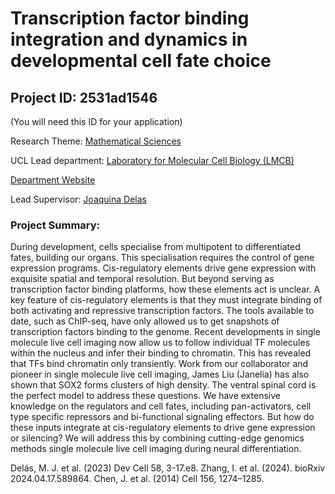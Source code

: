 # Transcription factor binding integration and dynamics in developmental cell fate choice

## Project ID: **2531ad1546**
(You will need this ID for your application)

Research Theme: [Mathematical Sciences](../themes/mathematical-sciences.md)

UCL Lead department: [Laboratory for Molecular Cell Biology (LMCB)](../departments/laboratory-for-molecular-cell-biology.md)

[Department Website](https://www.ucl.ac.uk/lmcb)

Lead Supervisor: [Joaquina Delas](https://profiles.ucl.ac.uk/71118)

### Project Summary:

During development, cells specialise from multipotent to differentiated fates, building our organs. This specialisation requires the control of gene expression programs. Cis-regulatory elements drive gene expression with exquisite spatial and temporal resolution. But beyond serving as transcription factor binding platforms, how these elements act is unclear. A key feature of cis-regulatory elements is that they must integrate binding of both activating and repressive transcription factors. The tools available to date, such as ChIP-seq, have only allowed us to get snapshots of transcription factors binding to the genome. Recent developments in single molecule live cell imaging now allow us to follow individual TF molecules within the nucleus and infer their binding to chromatin. This has revealed that TFs bind chromatin only transiently. Work from our collaborator and pioneer in single molecule live cell imaging, James Liu (Janelia) has also shown that SOX2 forms clusters of high density.
The ventral spinal cord is the perfect model to address these questions. We have extensive knowledge on the regulators and cell fates, including pan-activators, cell type specific repressors and bi-functional signaling effectors. But how do these inputs integrate at cis-regulatory elements to drive gene expression or silencing? We will address this by combining cutting-edge genomics methods single molecule live cell imaging during neural differentiation.


Delás, M. J. et al. (2023) Dev Cell 58, 3-17.e8.
Zhang, I. et al. (2024). bioRxiv 2024.04.17.589864.
Chen, J. et al. (2014) Cell 156, 1274–1285.
